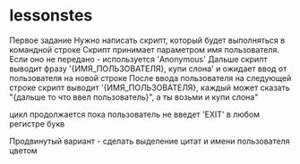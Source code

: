 # lessonstes
Первое задание
Нужно написать скрипт, который будет выполняться в командной строке
Скрипт принимает параметром имя пользователя. Если оно не передано - используется 'Anonymous'
Дальше скрипт выводит фразу '{ИМЯ_ПОЛЬЗОВАТЕЛЯ}, купи слона' и ожидает ввод от пользователя на новой строке
После ввода пользователя на следующей строке скрипт выводит '{ИМЯ_ПОЛЬЗОВАТЕЛЯ}, каждый может сказать "{дальше то что ввел пользователь}", а ты возьми и купи слона"

цикл продолжается пока пользователь не введет 'EXIT' в любом регистре букв

Продвинутый вариант - сделать выделение цитат и имени пользователя цветом
